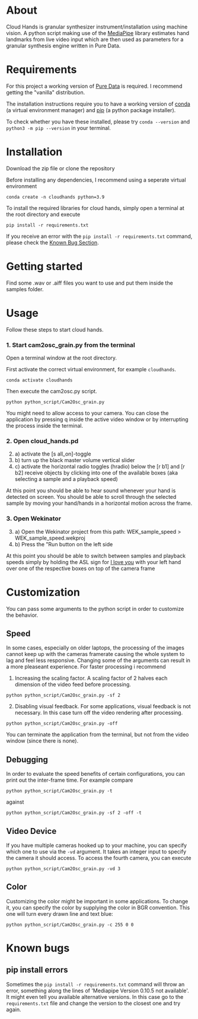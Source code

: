 # About
Cloud Hands is granular synthesizer instrument/installation using machine vision.
A python script making use of the [MediaPipe](https://developers.google.com/mediapipe) library estimates hand landmarks from live video input which are then used as parameters for a granular synthesis engine written in Pure Data.

# Requirements
For this project a working version of [Pure Data](https://puredata.info/downloads) is required. I recommend getting the "vanilla" distribution.

The installation instructions require you to have a working version of [conda](https://docs.conda.io/en/latest/) (a virtual environment manager) and [pip](https://packaging.python.org/en/latest/guides/tool-recommendations/) (a python package installer).

To check whether you have these installed, please try 
`conda --version` and `python3 -m pip --version` in your terminal.

# Installation 
Download the zip file or clone the repository

Before installing any dependencies, I recommend using a seperate virtual environment
```
conda create -n cloudhands python=3.9
```
To install the required libraries for cloud hands, simply open a terminal at the root directory and execute
```
pip install -r requirements.txt
```

If you receive an error with the `pip install -r requirements.txt` command, please check the [Known Bug Section](#Known-bugs).

# Getting started
Find some .wav or .aiff files you want to use and put them inside the samples folder.

# Usage
Follow these steps to start cloud hands.

### 1. Start cam2osc_grain.py from the terminal
Open a terminal window at the root directory.

First activate the correct virtual environment, for example ```cloudhands```.
```
conda activate cloudhands
```
Then execute the cam2osc.py script.
```
python python_script/Cam2Osc_grain.py
```
You might need to allow access to your camera.
You can close the application by pressing q inside the active video window or by interrupting the process inside the terminal.


### 2. Open cloud_hands.pd
2. a) activate the [s all_on]-toggle
2. b) turn up the black master volume vertical slider
2. c) activate the horizontal radio toggles (hradio) below the [r b1] and [r b2] receive objects by clicking into one of the available boxes (aka selecting a sample and a playback speed)

At this point you should be able to hear sound whenever your hand is detected on screen. You should be able to scroll through the selected sample by moving your hand/hands in a horizontal motion across the frame.

### 3. Open Wekinator
3. a) Open the Wekinator project from this path: WEK_sample_speed > WEK_sample_speed.wekproj 
3. b) Press the "Run button on the left side

At this point you should be able to switch between samples and playback speeds simply by holding the ASL sign for [I love you](https://www.lifeprint.com/asl101/images-signs/i_love_you.jpg) with your left hand over one of the respective boxes on top of the camera frame

# Customization
You can pass some arguments to the python script in order to customize the behavior. 

## Speed
In some cases, especially on older laptops, the processing of the images cannot keep up with the cameras framerate causing the whole system to lag and feel less responsive.
Changing some of the arguments can result in a more pleaseant experience.
For faster processing i recommend
1. Increasing the scaling factor. A scaling factor of 2 halves each dimension of the video feed before processing.
```
python python_script/Cam2Osc_grain.py -sf 2
```

2. Disabling visual feedback. For some applications, visual feedback is not necessary. In this case turn off the video rendering after processing.
```
python python_script/Cam2Osc_grain.py -off
```
You can terminate the application from the terminal, but not from the video window (since there is none).

## Debugging
In order to evaluate the speed benefits of certain configurations, you can print out the inter-frame time.
For example compare
```
python python_script/Cam2Osc_grain.py -t
```
against 
```
python python_script/Cam2Osc_grain.py -sf 2 -off -t
```

## Video Device
If you have multiple cameras hooked up to your machine, you can specify which one to use via the ```-vd``` argument. It takes an integer input to specify the camera it should access. To access the fourth camera, you can execute
```
python python_script/Cam2Osc_grain.py -vd 3
```

## Color
Customizing the color might be important in some applications. To change it, you can specify the color by supplying the color in BGR convention.
This one will turn every drawn line and text blue:
```
python python_script/Cam2Osc_grain.py -c 255 0 0 
```

# Known bugs

## pip install errors
Sometimes the `pip install -r requirements.txt` command will throw an error, something along the lines of 'Mediapipe Version 0.10.5 not available'. It might even tell you available alternative versions. In this case go to the `requirements.txt` file and change the version to the closest one and try again. 



